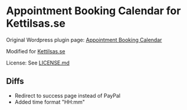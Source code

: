 # Appointment Booking Calendar for Kettilsas.se #

Original Wordpress plugin page: [Appointment Booking Calendar](https://sv.wordpress.org/plugins/appointment-booking-calendar/)

Modified for [Kettilsas.se](http://www.kettilsas.se/)

License: See [LICENSE.md](LICENSE.md)

## Diffs

 * Redirect to success page instead of PayPal
 * Added time format "HH:mm"
